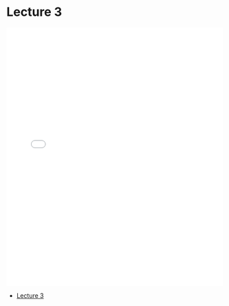 # Lecture 3

<div>
<iframe src="../../103_lec3.pdf" width="100%" height="600px" frameBorder="0"> </iframe>
</div>

- [Lecture 3](../../103_lec3.pdf)